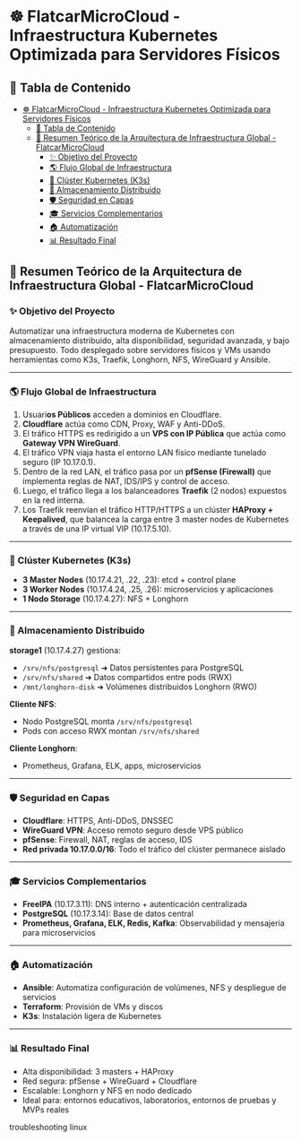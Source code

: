 # ☸️ FlatcarMicroCloud - Infraestructura Kubernetes Optimizada para Servidores Físicos

## 📘 Tabla de Contenido

- [☸️ FlatcarMicroCloud - Infraestructura Kubernetes Optimizada para Servidores Físicos](#️-flatcarmicrocloud---infraestructura-kubernetes-optimizada-para-servidores-físicos)
  - [📘 Tabla de Contenido](#-tabla-de-contenido)
  - [🏢 Resumen Teórico de la Arquitectura de Infraestructura Global - FlatcarMicroCloud](#-resumen-teórico-de-la-arquitectura-de-infraestructura-global---flatcarmicrocloud)
    - [✨ Objetivo del Proyecto](#-objetivo-del-proyecto)
    - [🌎 Flujo Global de Infraestructura](#-flujo-global-de-infraestructura)
    - [🚀 Clúster Kubernetes (K3s)](#-clúster-kubernetes-k3s)
    - [📂 Almacenamiento Distribuido](#-almacenamiento-distribuido)
    - [🛡️ Seguridad en Capas](#️-seguridad-en-capas)
    - [🎓 Servicios Complementarios](#-servicios-complementarios)
    - [🏠 Automatización](#-automatización)
    - [📊 Resultado Final](#-resultado-final)


## 🏢 Resumen Teórico de la Arquitectura de Infraestructura Global - FlatcarMicroCloud

### ✨ Objetivo del Proyecto

Automatizar una infraestructura moderna de Kubernetes con almacenamiento distribuido, alta disponibilidad, seguridad avanzada, y bajo presupuesto. Todo desplegado sobre servidores físicos y VMs usando herramientas como K3s, Traefik, Longhorn, NFS, WireGuard y Ansible.

---

### 🌎 Flujo Global de Infraestructura

1. Usuari**os Públicos** acceden a dominios en Cloudflare.
2. **Cloudflare** actúa como CDN, Proxy, WAF y Anti-DDoS.
3. El tráfico HTTPS es redirigido a un **VPS con IP Pública** que actúa como **Gateway VPN WireGuard**.
4. El tráfico VPN viaja hasta el entorno LAN físico mediante tunelado seguro (IP 10.17.0.1).
5. Dentro de la red LAN, el tráfico pasa por un **pfSense (Firewall)** que implementa reglas de NAT, IDS/IPS y control de acceso.
6. Luego, el tráfico llega a los balanceadores **Traefik** (2 nodos) expuestos en la red interna.
7. Los Traefik reenvían el tráfico HTTP/HTTPS a un clúster **HAProxy + Keepalived**, que balancea la carga entre 3 master nodes de Kubernetes a través de una IP virtual VIP (10.17.5.10).

---

### 🚀 Clúster Kubernetes (K3s)

- **3 Master Nodes** (10.17.4.21, .22, .23): etcd + control plane
- **3 Worker Nodes** (10.17.4.24, .25, .26): microservicios y aplicaciones
- **1 Nodo Storage** (10.17.4.27): NFS + Longhorn

---

### 📂 Almacenamiento Distribuido

**storage1** (10.17.4.27) gestiona:

- `/srv/nfs/postgresql` ➜ Datos persistentes para PostgreSQL
- `/srv/nfs/shared` ➜ Datos compartidos entre pods (RWX)
- `/mnt/longhorn-disk` ➜ Volúmenes distribuidos Longhorn (RWO)

**Cliente NFS**:

- Nodo PostgreSQL monta `/srv/nfs/postgresql`
- Pods con acceso RWX montan `/srv/nfs/shared`

**Cliente Longhorn**:

- Prometheus, Grafana, ELK, apps, microservicios

---

### 🛡️ Seguridad en Capas

- **Cloudflare**: HTTPS, Anti-DDoS, DNSSEC
- **WireGuard VPN**: Acceso remoto seguro desde VPS público
- **pfSense**: Firewall, NAT, reglas de acceso, IDS
- **Red privada 10.17.0.0/16**: Todo el tráfico del clúster permanece aislado

---

### 🎓 Servicios Complementarios

- **FreeIPA** (10.17.3.11): DNS interno + autenticación centralizada
- **PostgreSQL** (10.17.3.14): Base de datos central
- **Prometheus, Grafana, ELK, Redis, Kafka**: Observabilidad y mensajería para microservicios

---

### 🏠 Automatización

- **Ansible**: Automatiza configuración de volúmenes, NFS y despliegue de servicios
- **Terraform**: Provisión de VMs y discos
- **K3s**: Instalación ligera de Kubernetes

---

### 📊 Resultado Final

- Alta disponibilidad: 3 masters + HAProxy
- Red segura: pfSense + WireGuard + Cloudflare
- Escalable: Longhorn y NFS en nodo dedicado
- Ideal para: entornos educativos, laboratorios, entornos de pruebas y MVPs reales

troubleshooting  linux